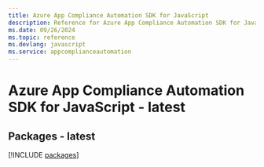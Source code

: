 ```yaml
---
title: Azure App Compliance Automation SDK for JavaScript
description: Reference for Azure App Compliance Automation SDK for JavaScript
ms.date: 09/26/2024
ms.topic: reference
ms.devlang: javascript
ms.service: appcomplianceautomation
---
```

# Azure App Compliance Automation SDK for JavaScript - latest
## Packages - latest
[!INCLUDE [packages](app-compliance-automation-index.md)]